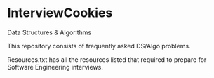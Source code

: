 # InterviewCookies
Data Structures &amp; Algorithms


This repository consists of frequently asked DS/Algo problems.

Resources.txt has all the resources listed that required to prepare for Software Engineering interviews.
